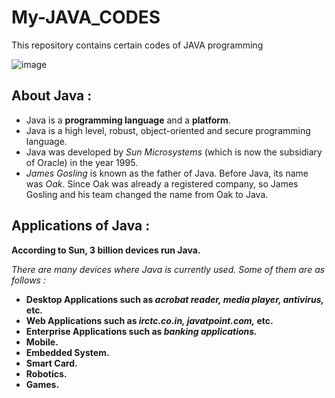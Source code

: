 # My-JAVA_CODES
 This repository contains certain codes of JAVA programming 

![image](https://github.com/kinshuk-code-1729/My_JAVA_CODES/assets/90320839/d0ff18a3-f18a-4d17-a86b-836c02aaa3ae)

## About Java :
- Java is a **programming language** and a **platform**.
- Java is a high level, robust, object-oriented and secure programming language.
- Java was developed by *Sun Microsystems* (which is now the subsidiary of Oracle) in the year 1995.
- *James Gosling* is known as the father of Java. Before Java, its name was *Oak*. Since Oak was already a registered company, so James Gosling and his team changed the name from Oak to Java.

## Applications of Java :
**According to Sun, 3 billion devices run Java.**

*There are many devices where Java is currently used. Some of them are as follows :*
- **Desktop Applications such as *acrobat reader, media player, antivirus,* etc.**
- **Web Applications such as *irctc.co.in, javatpoint.com,* etc.**
- **Enterprise Applications such as *banking applications.***
- **Mobile.**
- **Embedded System.**
- **Smart Card.**
- **Robotics.**
- **Games.**
